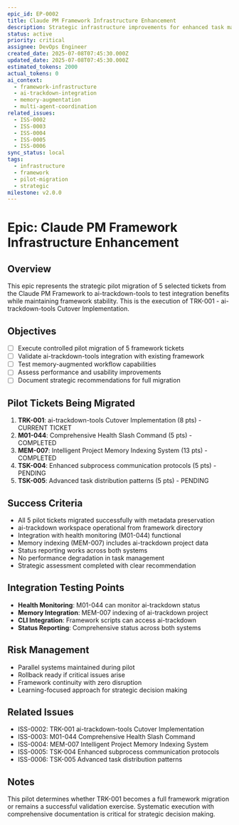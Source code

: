 ```yaml
---
epic_id: EP-0002
title: Claude PM Framework Infrastructure Enhancement
description: Strategic infrastructure improvements for enhanced task management across 42-ticket framework project including ai-trackdown-tools integration, memory-augmented workflows, and multi-agent coordination
status: active
priority: critical
assignee: DevOps Engineer
created_date: 2025-07-08T07:45:30.000Z
updated_date: 2025-07-08T07:45:30.000Z
estimated_tokens: 2000
actual_tokens: 0
ai_context:
  - framework-infrastructure
  - ai-trackdown-integration
  - memory-augmentation
  - multi-agent-coordination
related_issues:
  - ISS-0002
  - ISS-0003
  - ISS-0004
  - ISS-0005
  - ISS-0006
sync_status: local
tags:
  - infrastructure
  - framework
  - pilot-migration
  - strategic
milestone: v2.0.0
---
```


# Epic: Claude PM Framework Infrastructure Enhancement

## Overview
This epic represents the strategic pilot migration of 5 selected tickets from the Claude PM Framework to ai-trackdown-tools to test integration benefits while maintaining framework stability. This is the execution of TRK-001 - ai-trackdown-tools Cutover Implementation.

## Objectives
- [ ] Execute controlled pilot migration of 5 framework tickets
- [ ] Validate ai-trackdown-tools integration with existing framework
- [ ] Test memory-augmented workflow capabilities
- [ ] Assess performance and usability improvements
- [ ] Document strategic recommendations for full migration

## Pilot Tickets Being Migrated
1. **TRK-001**: ai-trackdown-tools Cutover Implementation (8 pts) - CURRENT TICKET
2. **M01-044**: Comprehensive Health Slash Command (5 pts) - COMPLETED  
3. **MEM-007**: Intelligent Project Memory Indexing System (13 pts) - COMPLETED
4. **TSK-004**: Enhanced subprocess communication protocols (5 pts) - PENDING
5. **TSK-005**: Advanced task distribution patterns (5 pts) - PENDING

## Success Criteria
- All 5 pilot tickets migrated successfully with metadata preservation
- ai-trackdown workspace operational from framework directory
- Integration with health monitoring (M01-044) functional
- Memory indexing (MEM-007) includes ai-trackdown project data
- Status reporting works across both systems
- No performance degradation in task management
- Strategic assessment completed with clear recommendation

## Integration Testing Points
- **Health Monitoring**: M01-044 can monitor ai-trackdown status
- **Memory Integration**: MEM-007 indexing of ai-trackdown project
- **CLI Integration**: Framework scripts can access ai-trackdown
- **Status Reporting**: Comprehensive status across both systems

## Risk Management
- Parallel systems maintained during pilot
- Rollback ready if critical issues arise
- Framework continuity with zero disruption
- Learning-focused approach for strategic decision making

## Related Issues
- ISS-0002: TRK-001 ai-trackdown-tools Cutover Implementation
- ISS-0003: M01-044 Comprehensive Health Slash Command
- ISS-0004: MEM-007 Intelligent Project Memory Indexing System
- ISS-0005: TSK-004 Enhanced subprocess communication protocols
- ISS-0006: TSK-005 Advanced task distribution patterns

## Notes
This pilot determines whether TRK-001 becomes a full framework migration or remains a successful validation exercise. Systematic execution with comprehensive documentation is critical for strategic decision making.